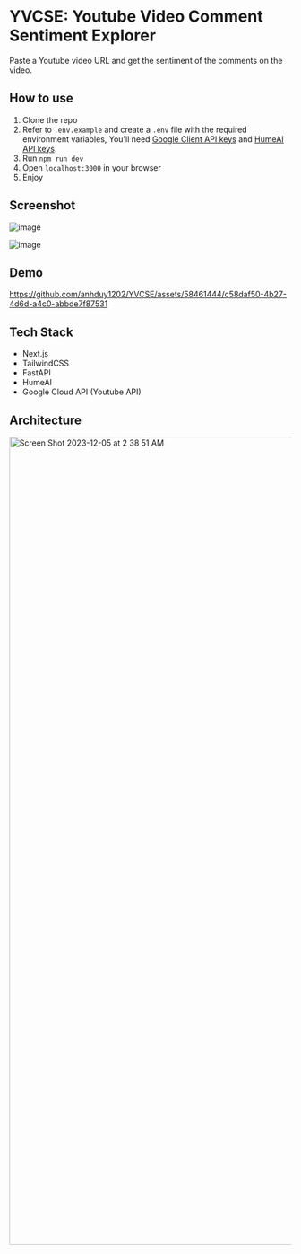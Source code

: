 # YVCSE: Youtube Video Comment Sentiment Explorer
Paste a Youtube video URL and get the sentiment of the comments on the video.

## How to use
1. Clone the repo
2. Refer to ```.env.example``` and create a ```.env``` file with the required environment variables, You'll need [Google Client API keys](https://beta.hume.ai/) and [HumeAI API keys](https://beta.hume.ai/).
3. Run ```npm run dev```
4. Open ```localhost:3000``` in your browser
5. Enjoy

## Screenshot
![image](https://github.com/tranthienkhiem2608/ytb-comment-sentiment/blob/main/448641954_1146644936577719_1840201329201379749_n.png?raw=true)

![image](https://github.com/anhduy1202/YVCSE/assets/58461444/292713a4-5bd1-4319-b767-067ff226ea30)



## Demo
https://github.com/anhduy1202/YVCSE/assets/58461444/c58daf50-4b27-4d6d-a4c0-abbde7f87531


## Tech Stack
- Next.js
- TailwindCSS
- FastAPI
- HumeAI
- Google Cloud API (Youtube API)

## Architecture

<img width="1439" alt="Screen Shot 2023-12-05 at 2 38 51 AM" src="https://github.com/anhduy1202/YVCSE/assets/58461444/d4e81060-60f9-46ee-bf8c-4ee3235c10ac">
